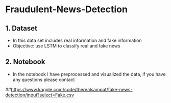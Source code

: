 # Fraudulent-News-Detection

## 1. Dataset
   - In this data set includes real information and fake information
   - Objective: use LSTM to classify real and fake news
## 2. Notebook
   - In the notebook I have preprocessed and visualized the data, if you have any questions please contact
  
##https://www.kaggle.com/code/therealsampat/fake-news-detection/input?select=Fake.csv
